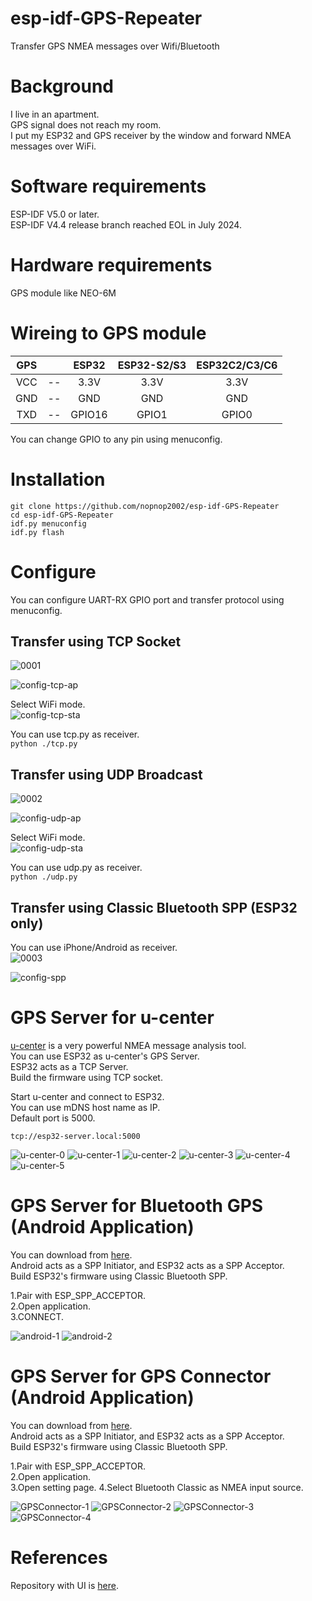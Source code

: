 # esp-idf-GPS-Repeater
Transfer GPS NMEA messages over Wifi/Bluetooth   

# Background
I live in an apartment.   
GPS signal does not reach my room.   
I put my ESP32 and GPS receiver by the window and forward NMEA messages over WiFi.   


# Software requirements
ESP-IDF V5.0 or later.   
ESP-IDF V4.4 release branch reached EOL in July 2024.   


# Hardware requirements
GPS module like NEO-6M   


# Wireing to GPS module

|GPS||ESP32|ESP32-S2/S3|ESP32C2/C3/C6|
|:-:|:-:|:-:|:-:|:-:|
|VCC|--|3.3V|3.3V|3.3V|
|GND|--|GND|GND|GND||
|TXD|--|GPIO16|GPIO1|GPIO0|

You can change GPIO to any pin using menuconfig.

# Installation
```
git clone https://github.com/nopnop2002/esp-idf-GPS-Repeater
cd esp-idf-GPS-Repeater
idf.py menuconfig
idf.py flash
```


# Configure
You can configure UART-RX GPIO port and transfer protocol using menuconfig.

## Transfer using TCP Socket   
![0001](https://user-images.githubusercontent.com/6020549/121999796-c53abd80-cde8-11eb-9715-010d359806d6.jpg)

![config-tcp-ap](https://user-images.githubusercontent.com/6020549/204115300-0299a2bb-30a6-4889-b207-f2605adb4f8b.jpg)

Select WiFi mode.   
![config-tcp-sta](https://user-images.githubusercontent.com/6020549/204115301-b3619477-bc67-49cf-bd7c-c055038b53c4.jpg)

You can use tcp.py as receiver.   
`python ./tcp.py`

## Transfer using UDP Broadcast   
![0002](https://user-images.githubusercontent.com/6020549/121999806-c966db00-cde8-11eb-9e83-1bdf7018b47c.jpg)

![config-udp-ap](https://user-images.githubusercontent.com/6020549/204115314-54db412f-f918-4ab2-b78e-8e8c085aee5c.jpg)

Select WiFi mode.   
![config-udp-sta](https://user-images.githubusercontent.com/6020549/204115315-704c8603-b923-432a-befd-34146480aff0.jpg)

You can use udp.py as receiver.   
`python ./udp.py`

## Transfer using Classic Bluetooth SPP (ESP32 only)   
You can use iPhone/Android as receiver.   
![0003](https://user-images.githubusercontent.com/6020549/121999813-cbc93500-cde8-11eb-9de1-927f0d70b3af.jpg)

![config-spp](https://user-images.githubusercontent.com/6020549/122000026-2498cd80-cde9-11eb-95b4-ff4458cc3502.jpg)


# GPS Server for u-center
[u-center](https://www.u-blox.com/en/product/u-center) is a very powerful NMEA message analysis tool.   
You can use ESP32 as u-center's GPS Server.   
ESP32 acts as a TCP Server.   
Build the firmware using TCP socket.   

Start u-center and connect to ESP32.   
You can use mDNS host name as IP.   
Default port is 5000.   

```tcp://esp32-server.local:5000```


![u-center-0](https://user-images.githubusercontent.com/6020549/204116486-f6e8a40f-9045-4d62-8a9b-153bb298ddea.jpg)
![u-center-1](https://user-images.githubusercontent.com/6020549/204116485-0678cdfc-b5ab-404f-8d84-a47943527a5d.jpg)
![u-center-2](https://user-images.githubusercontent.com/6020549/62000218-57118280-b10c-11e9-867b-afa20d1caee3.jpg)
![u-center-3](https://user-images.githubusercontent.com/6020549/62000219-57118280-b10c-11e9-84ae-f07103141d4f.JPG)
![u-center-4](https://user-images.githubusercontent.com/6020549/62000220-57118280-b10c-11e9-825f-cf77f2fdcb5b.JPG)
![u-center-5](https://user-images.githubusercontent.com/6020549/62000221-57aa1900-b10c-11e9-833d-1a5a05aa68ae.jpg)

# GPS Server for Bluetooth GPS (Android Application)
You can download from [here](https://play.google.com/store/apps/details?id=googoo.android.btgps).   
Android acts as a SPP Initiator, and ESP32 acts as a SPP Acceptor.   
Build ESP32's firmware using Classic Bluetooth SPP.   

1.Pair with ESP_SPP_ACCEPTOR.   
2.Open application.   
3.CONNECT.   

![android-1](https://user-images.githubusercontent.com/6020549/122001254-ffa55a00-cdea-11eb-8962-0399f9ce102d.JPG)
![android-2](https://user-images.githubusercontent.com/6020549/122001257-00d68700-cdeb-11eb-84c9-dc4b1428c389.JPG)

# GPS Server for GPS Connector (Android Application)
You can download from [here](https://play.google.com/store/apps/details?id=de.pilablu.gpsconnector).   
Android acts as a SPP Initiator, and ESP32 acts as a SPP Acceptor.   
Build ESP32's firmware using Classic Bluetooth SPP.   

1.Pair with ESP_SPP_ACCEPTOR.   
2.Open application.   
3.Open setting page.
4.Select Bluetooth Classic as NMEA input source.   

![GPSConnector-1](https://github.com/user-attachments/assets/6140b4c0-aa89-4296-a652-da00ad5d56eb)
![GPSConnector-2](https://github.com/user-attachments/assets/7f4a84fe-3174-42b7-a713-01c865d21c88)
![GPSConnector-3](https://github.com/user-attachments/assets/4a8f0641-da41-420b-897b-0c5a99c1afc6)
![GPSConnector-4](https://github.com/user-attachments/assets/5d10edea-2c05-4f1d-a46f-7b4ddc45df3a)

# References
Repository with UI is [here](https://github.com/nopnop2002/esp-idf-GPS-View).   
